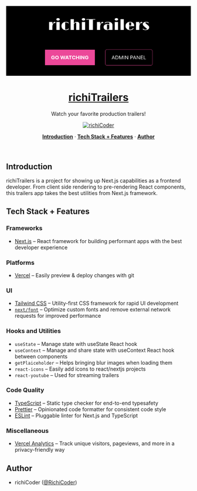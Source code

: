 <a href="https://richi-trailers.vercel.app/" align="center">
  <img alt="richiTrailers – Watch your favorite production trailers!" src="https://raw.githubusercontent.com/richi-coder/richiMovies/main/public/richiTrailersLogo.png">
  <h1 align="center">richiTrailers</h1>
</a>

<p align="center">
  Watch your favorite production trailers!
</p>

<p align="center">
  <a href="https://twitter.com/steventey">
    <img src="https://img.shields.io/twitter/follow/RichiCoder?style=flat&label=steventey&logo=twitter&color=0bf&logoColor=fff" alt="richiCoder" />
  </a>
</p>

<p align="center">
  <a href="#introduction"><strong>Introduction</strong></a> ·
  <a href="#tech-stack--features"><strong>Tech Stack + Features</strong></a> ·
  <a href="#author"><strong>Author</strong></a>
</p>
<br/>

## Introduction

richiTrailers is a project for showing up Next.js capabilities as a frontend developer.
From client side rendering to pre-rendering React components, this trailers app takes the best utilities from Next.js
framework.

## Tech Stack + Features

<!-- https://user-images.githubusercontent.com/28986134/212368288-12f41e37-aa8c-4e0a-a542-cf6d23410a65.mp4 -->

### Frameworks

- [Next.js](https://nextjs.org/) – React framework for building performant apps with the best developer experience

### Platforms

- [Vercel](https://vercel.com/) – Easily preview & deploy changes with git

### UI

- [Tailwind CSS](https://tailwindcss.com/) – Utility-first CSS framework for rapid UI development
- [`next/font`](https://nextjs.org/docs/basic-features/font-optimization) – Optimize custom fonts and remove external network requests for improved performance

### Hooks and Utilities

- `useState` – Manage state with useState React hook
- `useContext` – Manage and share state with useContext React hook between components
- `getPlaiceholder` – Helps bringing blur images when loading them
- `react-icons` – Easily add icons to react/nextjs projects
- `react-youtube` – Used for streaming trailers

### Code Quality

- [TypeScript](https://www.typescriptlang.org/) – Static type checker for end-to-end typesafety
- [Prettier](https://prettier.io/) – Opinionated code formatter for consistent code style
- [ESLint](https://eslint.org/) – Pluggable linter for Next.js and TypeScript

### Miscellaneous

- [Vercel Analytics](https://vercel.com/analytics) – Track unique visitors, pageviews, and more in a privacy-friendly way

## Author

- richiCoder ([@RichiCoder](https://twitter.com/RichiCoder))